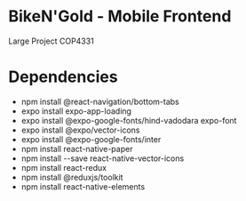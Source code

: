 # BikeN'Gold - Mobile Frontend

Large Project COP4331

# Dependencies

- npm install @react-navigation/bottom-tabs
- expo install expo-app-loading
- expo install @expo-google-fonts/hind-vadodara expo-font
- expo install @expo/vector-icons
- expo install @expo-google-fonts/inter
- npm install react-native-paper
- npm install --save react-native-vector-icons
- npm install react-redux
- npm install @reduxjs/toolkit
- npm install react-native-elements
